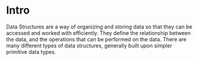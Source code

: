 # Intro

Data Structures are a way of organizing and storing data so that they can be accessed and worked with efficiently. They define the relationship between the data, and the operations that can be performed on the data. There are many different types of data structures, generally built upon simpler primitive data types.